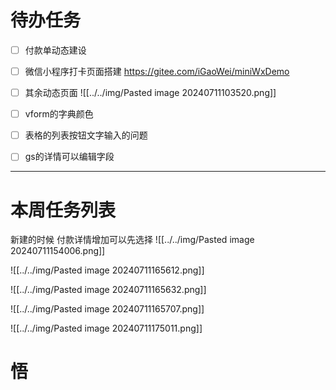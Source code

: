 # 待办任务
- [ ] 付款单动态建设
- [ ] 微信小程序打卡页面搭建
      https://gitee.com/iGaoWei/miniWxDemo

- [ ] 其余动态页面
![[../../img/Pasted image 20240711103520.png]]

- [ ] vform的字典颜色
- [ ] 表格的列表按钮文字输入的问题
- [ ] gs的详情可以编辑字段


------
# 本周任务列表

新建的时候
付款详情增加可以先选择
![[../../img/Pasted image 20240711154006.png]]

![[../../img/Pasted image 20240711165612.png]]

![[../../img/Pasted image 20240711165632.png]]

![[../../img/Pasted image 20240711165707.png]]

![[../../img/Pasted image 20240711175011.png]]


# 悟